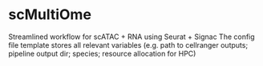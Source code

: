 # scMultiOme
Streamlined workflow for scATAC + RNA using Seurat + Signac
The config file template stores all relevant variables (e.g. path to cellranger outputs; pipeline output dir; species; resource allocation for HPC)

